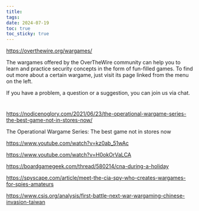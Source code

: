 ```yaml
---
title: 
tags: 
date: 2024-07-19
toc: true
toc_sticky: true
---
```

https://overthewire.org/wargames/


The wargames offered by the OverTheWire community can help you to learn and practice security concepts in the form of fun-filled games.
To find out more about a certain wargame, just visit its page linked from the menu on the left.

If you have a problem, a question or a suggestion, you can join us via chat.
# 

https://nodicenoglory.com/2021/06/23/the-operational-wargame-series-the-best-game-not-in-stores-now/

The Operational Wargame Series: The best game not in stores now


https://www.youtube.com/watch?v=kz0ab_51wAc

https://www.youtube.com/watch?v=H0okOrVaLCA



https://boardgamegeek.com/thread/580214/cna-during-a-holiday



https://spyscape.com/article/meet-the-cia-spy-who-creates-wargames-for-spies-amateurs



https://www.csis.org/analysis/first-battle-next-war-wargaming-chinese-invasion-taiwan

